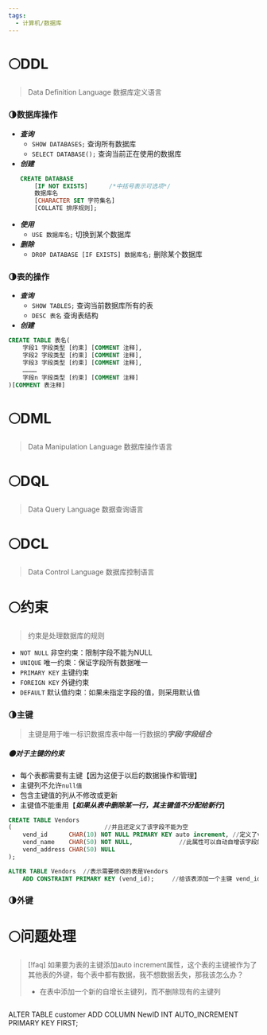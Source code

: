 ```yaml
---
tags:
  - 计算机/数据库
---
```

# 🌕DDL
>Data Definition Language 数据库定义语言
### 🌗数据库操作
- ***查询***
	- `SHOW DATABASES;`  查询所有数据库
	- `SELECT DATABASE();`  查询当前正在使用的数据库
- ***创建***
	```sql
	CREATE DATABASE  
	    [IF NOT EXISTS]      /*中括号表示可选项*/
	    数据库名  
	    [CHARACTER SET 字符集名]
	    [COLLATE 排序规则];
	```
- ***使用***
	- `USE 数据库名;`  切换到某个数据库
- ***删除***
	- `DROP DATABASE [IF EXISTS] 数据库名;`  删除某个数据库
### 🌗表的操作
- ***查询***
	- `SHOW TABLES;`  查询当前数据库所有的表
	- `DESC 表名`  查询表结构
- ***创建***
```sql
CREATE TABLE 表名(
	字段1 字段类型 [约束] [COMMENT 注释],
	字段2 字段类型 [约束] [COMMENT 注释],
	字段3 字段类型 [约束] [COMMENT 注释],
	…………
	字段n 字段类型 [约束] [COMMENT 注释]
)[COMMENT 表注释]
```



# 🌕DML
>Data Manipulation Language 数据库操作语言

# 🌕DQL
>Data Query Language 数据查询语言



# 🌕DCL
>Data Control Language 数据库控制语言


# 🌕约束
>约束是处理数据库的规则

- `NOT NULL`  非空约束：限制字段不能为NULL
- `UNIQUE`  唯一约束：保证字段所有数据唯一
- `PRIMARY KEY`  主键约束
- `FOREIGN KEY`  外键约束
- `DEFAULT`  默认值约束：如果未指定字段的值，则采用默认值
### 🌗主键
>主键是用于唯一标识数据库表中每一行数据的***字段/字段组合***
##### 🌑对于主键的约束
- 每个表都需要有主键【因为这便于以后的数据操作和管理】
- 主键列不允许`null值`
- 包含主键值的列从不修改或更新
- 主键值不能重用【***如果从表中删除某一行，其主键值不分配给新行***】

```sql
CREATE TABLE Vendors  
(                          //并且还定义了该字段不能为空
    vend_id      CHAR(10) NOT NULL PRIMARY KEY auto increment, //定义了vend_id字段为主键
    vend_name    CHAR(50) NOT NULL,             //此属性可以自动自增该字段的值
    vend_address CHAR(50) NULL
);
```

```sql
ALTER TABLE Vendors  //表示需要修改的表是Vendors
    ADD CONSTRAINT PRIMARY KEY (vend_id);     //给该表添加一个主键 vend_id
```
### 🌗外键




# 🌕问题处理
>[!faq] 如果要为表的主键添加auto increment属性，这个表的主键被作为了其他表的外键，每个表中都有数据，我不想数据丢失，那我该怎么办？
>- 在表中添加一个新的自增长主键列，而不删除现有的主键列
```
```
ALTER TABLE customer ADD COLUMN NewID INT AUTO_INCREMENT PRIMARY KEY FIRST;
```

